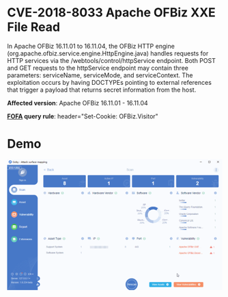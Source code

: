 # CVE-2018-8033 Apache OFBiz XXE File Read

In Apache OFBiz 16.11.01 to 16.11.04, the OFBiz HTTP engine (org.apache.ofbiz.service.engine.HttpEngine.java) handles requests for HTTP services via the /webtools/control/httpService endpoint. Both POST and GET requests to the httpService endpoint may contain three parameters: serviceName, serviceMode, and serviceContext. The exploitation occurs by having DOCTYPEs pointing to external references that trigger a payload that returns secret information from the host.

**Affected version**: Apache OFBiz 16.11.01 - 16.11.04

**[FOFA](https://fofa.so/result?q=header%3D%22Set-Cookie%3A+OFBiz.Visitor%22&qbase64=aGVhZGVyPSJTZXQtQ29va2llOiBPRkJpei5WaXNpdG9yIg%3D%3D&file=&file=) query rule**: header="Set-Cookie: OFBiz.Visitor"

# Demo

![](CVE-2018-8033.gif)